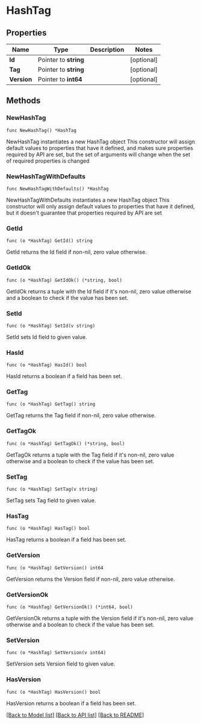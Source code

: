 # HashTag

## Properties

Name | Type | Description | Notes
------------ | ------------- | ------------- | -------------
**Id** | Pointer to **string** |  | [optional] 
**Tag** | Pointer to **string** |  | [optional] 
**Version** | Pointer to **int64** |  | [optional] 

## Methods

### NewHashTag

`func NewHashTag() *HashTag`

NewHashTag instantiates a new HashTag object
This constructor will assign default values to properties that have it defined,
and makes sure properties required by API are set, but the set of arguments
will change when the set of required properties is changed

### NewHashTagWithDefaults

`func NewHashTagWithDefaults() *HashTag`

NewHashTagWithDefaults instantiates a new HashTag object
This constructor will only assign default values to properties that have it defined,
but it doesn't guarantee that properties required by API are set

### GetId

`func (o *HashTag) GetId() string`

GetId returns the Id field if non-nil, zero value otherwise.

### GetIdOk

`func (o *HashTag) GetIdOk() (*string, bool)`

GetIdOk returns a tuple with the Id field if it's non-nil, zero value otherwise
and a boolean to check if the value has been set.

### SetId

`func (o *HashTag) SetId(v string)`

SetId sets Id field to given value.

### HasId

`func (o *HashTag) HasId() bool`

HasId returns a boolean if a field has been set.

### GetTag

`func (o *HashTag) GetTag() string`

GetTag returns the Tag field if non-nil, zero value otherwise.

### GetTagOk

`func (o *HashTag) GetTagOk() (*string, bool)`

GetTagOk returns a tuple with the Tag field if it's non-nil, zero value otherwise
and a boolean to check if the value has been set.

### SetTag

`func (o *HashTag) SetTag(v string)`

SetTag sets Tag field to given value.

### HasTag

`func (o *HashTag) HasTag() bool`

HasTag returns a boolean if a field has been set.

### GetVersion

`func (o *HashTag) GetVersion() int64`

GetVersion returns the Version field if non-nil, zero value otherwise.

### GetVersionOk

`func (o *HashTag) GetVersionOk() (*int64, bool)`

GetVersionOk returns a tuple with the Version field if it's non-nil, zero value otherwise
and a boolean to check if the value has been set.

### SetVersion

`func (o *HashTag) SetVersion(v int64)`

SetVersion sets Version field to given value.

### HasVersion

`func (o *HashTag) HasVersion() bool`

HasVersion returns a boolean if a field has been set.


[[Back to Model list]](../README.md#documentation-for-models) [[Back to API list]](../README.md#documentation-for-api-endpoints) [[Back to README]](../README.md)


